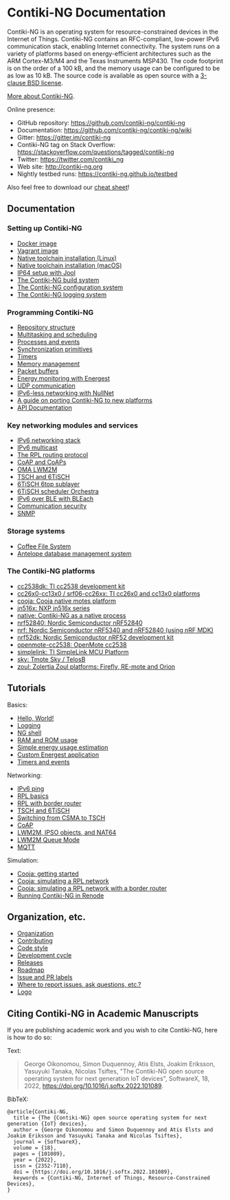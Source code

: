 # Contiki-NG Documentation

Contiki-NG is an operating system for resource-constrained devices in the Internet of Things. Contiki-NG contains an RFC-compliant, low-power IPv6 communication stack, enabling Internet connectivity. The system runs on a variety of platforms based on energy-efficient architectures such as the ARM Cortex-M3/M4 and the Texas Instruments MSP430. The code footprint is on the order of a 100 kB, and the memory usage can be configured to be as low as 10 kB. The source code is available as open source with a [3-clause BSD license](/doc/project/License).

[More about Contiki-NG](/doc/project/More-about-Contiki-NG.md).

Online presence:
* GitHub repository: https://github.com/contiki-ng/contiki-ng
* Documentation: https://github.com/contiki-ng/contiki-ng/wiki
* Gitter: https://gitter.im/contiki-ng
* Contiki-NG tag on Stack Overflow: https://stackoverflow.com/questions/tagged/contiki-ng
* Twitter: https://twitter.com/contiki_ng
* Web site: http://contiki-ng.org
* Nightly testbed runs: https://contiki-ng.github.io/testbed

Also feel free to download our [cheat sheet](https://contiki-ng.github.io/resources/contiki-ng-cheat-sheet.pdf)!

## Documentation

### Setting up Contiki-NG

* [Docker image](/doc/getting-started/Docker.md)
* [Vagrant image](/doc/getting-started/Vagrant.md)
* [Native toolchain installation (Linux)](/doc/getting-started/Toolchain-installation-on-Linux.md)
* [Native toolchain installation (macOS)](/doc/getting-started/Toolchain-installation-on-macOS.md)
* [IP64 setup with Jool](/doc/getting-started/NAT64-for-Contiki-NG.md)
* [The Contiki-NG build system](/doc/getting-started/The-Contiki-NG-build-system.md)
* [The Contiki-NG configuration system](/doc/getting-started/The-Contiki-NG-configuration-system.md)
* [The Contiki-NG logging system](/doc/getting-started/The-Contiki-NG-logging-system.md)

### Programming Contiki-NG

* [Repository structure](/doc/programming/Repository-structure.md)
* [Multitasking and scheduling](/doc/programming/Multitasking-and-scheduling.md)
* [Processes and events](/doc/programming/Processes-and-events.md)
* [Synchronization primitives](/doc/programming/Synchronization-primitives.md)
* [Timers](/doc/programming/Timers.md)
* [Memory management](/doc/programming/Memory-management.md)
* [Packet buffers](/doc/programming/Packet-buffers.md)
* [Energy monitoring with Energest](/doc/programming/Energest.md)
* [UDP communication](/doc/programming/UDP-communication.md)
* [IPv6-less networking with NullNet](/doc/programming/NullNet.md)
* [A guide on porting Contiki-NG to new platforms](/doc/programming/Porting-Contiki-NG-to-new-platforms.md)
* [API Documentation](/doxygen.rst)

### Key networking modules and services

* [IPv6 networking stack](/doc/programming/IPv6.md)
* [IPv6 multicast](/doc/programming/IPv6-multicast.md)
* [The RPL routing protocol](/doc/programming/RPL.md)
* [CoAP and CoAPs](/doc/programming/CoAP.md)
* [OMA LWM2M](/doc/programming/LWM2M.md)
* [TSCH and 6TiSCH](/doc/programming/TSCH-and-6TiSCH.md)
* [6TiSCH 6top sublayer](/doc/programming/6TiSCH-6top-sub-layer.md)
* [6TiSCH scheduler Orchestra](/doc/programming/Orchestra.md)
* [IPv6 over BLE with BLEach](/doc/programming/IPv6-over-BLE.md)
* [Communication security](/doc/programming/Communication-Security.md)
* [SNMP](/doc/programming/SNMP.md)

### Storage systems
* [Coffee File System](/doc/programming/Coffee.md)
* [Antelope database management system](/doc/programming/Antelope.md)

### The Contiki-NG platforms

* [cc2538dk: TI cc2538 development kit](/doc/platforms/cc2538dk.md)
* [cc26x0-cc13x0 / srf06-cc26xx: TI cc26x0 and cc13x0 platforms](/doc/platforms/srf06-cc26xx.md)
* [cooja: Cooja native motes platform](/doc/platforms/cooja.md)
* [jn516x: NXP jn516x series](/doc/platforms/jn516x.md)
* [native: Contiki-NG as a native process](/doc/platforms/native.md)
* [nrf52840: Nordic Semiconductor nRF52840](/doc/platforms/nrf52840.md)
* [nrf: Nordic Semiconductor nRF5340 and nRF52840 (using nRF MDK)](/doc/platforms/nrf.md)
* [nrf52dk: Nordic Semiconductor nRF52 development kit](/doc/platforms/nrf52dk.md)
* [openmote-cc2538: OpenMote cc2538](/doc/platforms/openmote-cc2538.md)
* [simplelink: TI SimpleLink MCU Platform](/doc/platforms/simplelink.md)
* [sky: Tmote Sky / TelosB](/doc/platforms/sky.md)
* [zoul: Zolertia Zoul platforms: Firefly, RE-mote and Orion](/doc/platforms/zolertia/zoul.md)

## Tutorials

Basics:
* [Hello, World!](/doc/tutorials/Hello,-World!.md)
* [Logging](/doc/tutorials/Logging.md)
* [NG shell](/doc/tutorials/Shell.md)
* [RAM and ROM usage](/doc/tutorials/RAM-and-ROM-usage.md)
* [Simple energy usage estimation](/doc/tutorials/Instrumenting-Contiki-NG-applications-with-energy-usage-estimation.md)
* [Custom Energest application](/doc/tutorials/Energy-monitoring.md)
* [Timers and events](/doc/tutorials/Timers-and-events.md)

Networking:
* [IPv6 ping](/doc/tutorials/IPv6-ping.md)
* [RPL basics](/doc/tutorials/RPL.md)
* [RPL with border router](/doc/tutorials/RPL-border-router.md)
* [TSCH and 6TiSCH](/doc/tutorials/TSCH-and-6TiSCH.md)
* [Switching from CSMA to TSCH](/doc/tutorials/Switching-to-TSCH.md)
* [CoAP](/doc/tutorials/CoAP.md)
* [LWM2M, IPSO objects, and NAT64](/doc/tutorials/LWM2M-and-IPSO-Objects.md)
* [LWM2M Queue Mode](/doc/tutorials/LWM2M-and-IPSO-Objects-with-Queue-Mode.md)
* [MQTT](/doc/tutorials/MQTT.md)

Simulation:
* [Cooja: getting started](/doc/tutorials/Running-Contiki-NG-in-Cooja.md)
* [Cooja: simulating a RPL network](/doc/tutorials/Running-a-RPL-network-in-Cooja.md)
* [Cooja: simulating a RPL network with a border router](/doc/tutorials/Cooja:-simulating-a-border-router.md)
* [Running Contiki-NG in Renode](/doc/tutorials/Running-Contiki-NG-in-Renode.md)

## Organization, etc.

* [Organization](/doc/project/Organization.md)
* [Contributing](/doc/project/Contributing.md)
* [Code style](/doc/project/Code-style.md)
* [Development cycle](/doc/project/Development-cycle.md)
* [Releases](https://github.com/contiki-ng/contiki-ng/releases)
* [Roadmap](/doc/project/Roadmap.md)
* [Issue and PR labels](/doc/project/Issue-and-Pull-Request-Labels.md)
* [Where to report issues, ask questions, etc.?](/doc/project/Where-to-report-issues,-ask-questions,-etc.%3F.md)
* [Logo](/doc/project/Logo.md)


## Citing Contiki-NG in Academic Manuscripts

If you are publishing academic work and you wish to cite Contiki-NG, here is how to do so:

Text:
> George Oikonomou, Simon Duquennoy, Atis Elsts, Joakim Eriksson, Yasuyuki Tanaka, Nicolas Tsiftes, "The Contiki-NG open source operating system for next generation IoT devices", SoftwareX, 18, 2022, https://doi.org/10.1016/j.softx.2022.101089.

BibTeX:

    @article{Contiki-NG,
      title = {The {Contiki-NG} open source operating system for next generation {IoT} devices},
      author = {George Oikonomou and Simon Duquennoy and Atis Elsts and Joakim Eriksson and Yasuyuki Tanaka and Nicolas Tsiftes},
      journal = {SoftwareX},
      volume = {18},
      pages = {101089},
      year = {2022},
      issn = {2352-7110},
      doi = {https://doi.org/10.1016/j.softx.2022.101089},
      keywords = {Contiki-NG, Internet of Things, Resource-Constrained Devices},
    }
